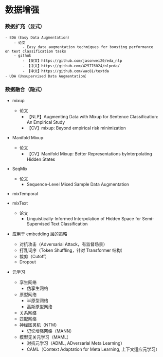 数据增强
===

### 数据扩充（显式）
    - EDA（Easy Data Augmentation）
        - 论文
            - Easy data augmentation techniques for boosting performance on text classification tasks
        - github
            - 【英文】https://github.com/jasonwei20/eda_nlp
            - 【中文】https://github.com/425776024/nlpcda/
            - 【中文】https://github.com/wac81/textda
    - UDA（Unsupervised Data Augmentation）

### 数据融合（隐式）
- mixup
    - 论文
        - 【NLP】Augmenting Data with Mixup for Sentence Classification: An Empirical Study
        - 【CV】mixup: Beyond empirical risk minimization
- Manifold Mixup 
    - 论文
        - 【CV】Manifold Mixup: Better Representations byInterpolating Hidden States
- SeqMix
    - 论文
        - Sequence-Level Mixed Sample Data Augmentation
- mixTemporal
- mixText
    - 论文
        - Linguistically-Informed Interpolation of Hidden Space for Semi-Supervised Text Classification
- 应用于 embedding 层的策略
    > 
    - 对抗攻击（Adversarial Attack，有监督场景）
    - 打乱词序（Token Shuffling，针对 Transformer 结构）
    - 裁剪（Cutoff）
    - Dropout
    

- 元学习
    - 孪生网络
        - 伪孪生网络
    - 原型网络
        - 半原型网络
        - 高斯原型网络
    - 关系网络
    - 匹配网络
    - 神经图灵机（NTM）
        - 记忆增强网络（MANN）
    - 模型无关元学习（MAML）
        - 对抗元学习（ADML, ADversarial Meta Learning）
        - CAML（Context Adaptation for Meta Learning, 上下文适应元学习）


